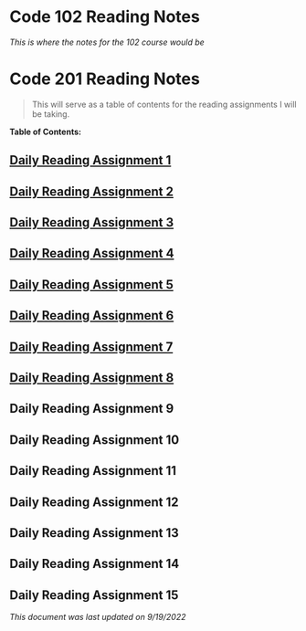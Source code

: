 # Code 102 Reading Notes
*This is where the notes for the 102 course would be*
# Code 201 Reading Notes

>This will serve as a table of contents for the reading assignments I will be taking. 

**Table of Contents:**

## [Daily Reading Assignment 1](https://tm-lbenson.github.io/reading-notes/read-01)

## [Daily Reading Assignment 2](https://tm-lbenson.github.io/reading-notes/read-02)

## [Daily Reading Assignment 3](https://tm-lbenson.github.io/reading-notes/read-03)

## [Daily Reading Assignment 4](https://tm-lbenson.github.io/reading-notes/read-04)

## [Daily Reading Assignment 5](https://tm-lbenson.github.io/reading-notes/read-05)

## [Daily Reading Assignment 6](https://tm-lbenson.github.io/reading-notes/read-06)

## [Daily Reading Assignment 7](https://tm-lbenson.github.io/reading-notes/read-07)

## [Daily Reading Assignment 8](https://tm-lbenson.github.io/reading-notes/read-08)

## Daily Reading Assignment 9

## Daily Reading Assignment 10

## Daily Reading Assignment 11

## Daily Reading Assignment 12

## Daily Reading Assignment 13

## Daily Reading Assignment 14

## Daily Reading Assignment 15

*This document was last updated on 9/19/2022*
